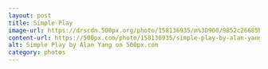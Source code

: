 ```yaml
---
layout: post
title: Simple Play
image-url: https://drscdn.500px.org/photo/158136935/m%3D900/9852c26685b9bf9a1edae98c365b114e
content-url: https://500px.com/photo/158136935/simple-play-by-alan-yang
alt: Simple Play by Alan Yang on 500px.com
category: photos
---
```

